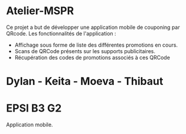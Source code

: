 # Atelier-MSPR
Ce projet a but de développer une application mobile de couponing par QRcode.
Les fonctionnalités de l'application :
- Affichage sous forme de liste des différentes promotions en cours.
- Scans de QRCode présents sur les supports publicitaires.
- Récupération des codes de promotions associés à ces QRCode
# Dylan - Keita - Moeva - Thibaut

# EPSI B3 G2

Application mobile.
